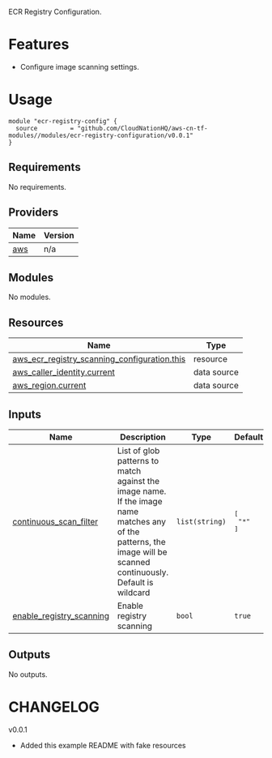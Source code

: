 ECR Registry Configuration. 

# Features

- Configure image scanning settings.

# Usage

```
module "ecr-registry-config" {
  source         = "github.com/CloudNationHQ/aws-cn-tf-modules//modules/ecr-registry-configuration/v0.0.1"
}
```
<!-- BEGIN_TF_DOCS -->
## Requirements

No requirements.

## Providers

| Name | Version |
|------|---------|
| <a name="provider_aws"></a> [aws](#provider\_aws) | n/a |

## Modules

No modules.

## Resources

| Name | Type |
|------|------|
| [aws_ecr_registry_scanning_configuration.this](https://registry.terraform.io/providers/hashicorp/aws/latest/docs/resources/ecr_registry_scanning_configuration) | resource |
| [aws_caller_identity.current](https://registry.terraform.io/providers/hashicorp/aws/latest/docs/data-sources/caller_identity) | data source |
| [aws_region.current](https://registry.terraform.io/providers/hashicorp/aws/latest/docs/data-sources/region) | data source |

## Inputs

| Name | Description | Type | Default | Required |
|------|-------------|------|---------|:--------:|
| <a name="input_continuous_scan_filter"></a> [continuous\_scan\_filter](#input\_continuous\_scan\_filter) | List of glob patterns to match against the image name. If the image name matches any of the patterns, the image will be scanned continuously. Default is wildcard | `list(string)` | <pre>[<br>  "*"<br>]</pre> | no |
| <a name="input_enable_registry_scanning"></a> [enable\_registry\_scanning](#input\_enable\_registry\_scanning) | Enable registry scanning | `bool` | `true` | no |

## Outputs

No outputs.
<!-- END_TF_DOCS -->

# CHANGELOG

v0.0.1
- Added this example README with fake resources